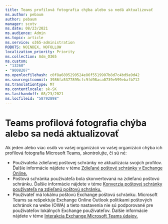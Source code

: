 ```yaml
---
title: Teams profilová fotografia chýba alebo sa nedá aktualizovať
ms.author: pebaum
author: pebaum
manager: scotv
ms.date: 08/23/2021
ms.audience: Admin
ms.topic: article
ms.service: o365-administration
ROBOTS: NOINDEX, NOFOLLOW
localization_priority: Priority
ms.collection: Adm_O365
ms.custom:
- "13260"
- "9008207"
ms.openlocfilehash: c0f8a6895299524e86f5519907b8d7c4bd9a9d42
ms.sourcegitcommit: 3986fa5377895cfc9fd98aca0739e599ebafb712
ms.translationtype: MT
ms.contentlocale: sk-SK
ms.lasthandoff: 08/23/2021
ms.locfileid: "58792898"
---
```

# <a name="teams-profile-photo-is-missing-or-cant-be-updated"></a>Teams profilová fotografia chýba alebo sa nedá aktualizovať

Ak jeden alebo viac osôb vo vašej organizácii vo vašej organizácii chýba ich profilová fotografia Microsoft Teams, skontrolujte, či sú né: 

- Používatelia zdieľanej poštovej schránky ne aktualizácia svojich profilov. Ďalšie informácie nájdete v téme [Zdieľané poštové schránky v Exchange Online.](https://docs.microsoft.com/exchange/collaboration-exo/shared-mailboxes) 
- Poštová schránka používateľa bola skonvertovaná na zdieľanú poštovú schránku. Ďalšie informácie nájdete v téme [Konverzia poštovej schránky používateľa na zdieľanú poštovú schránku.](https://docs.microsoft.com/microsoft-365/admin/email/convert-user-mailbox-to-shared-mailbox) 
- Používateľ má lokálnu poštovú Exchange poštovú schránku. Microsoft Teams sa rešpektuje Exchange Online Outlook politikami poštových schránok na webe (OWA) a tieto nastavenia nie sú podporované pre používateľov lokálnych Exchange používateľov. Ďalšie informácie nájdete v téme [Interakcia Exchange Microsoft Teams údajov.](https://docs.microsoft.com/MicrosoftTeams/exchange-teams-interact) 
